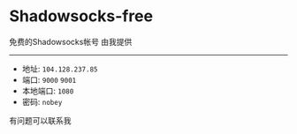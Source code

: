 # Shadowsocks-free
免费的Shadowsocks帐号  由我提供 

---

- 地址: `104.128.237.85`
- 端口: `9000`  `9001` 
- 本地端口: `1080`
- 密码: `nobey`


有问题可以联系我

